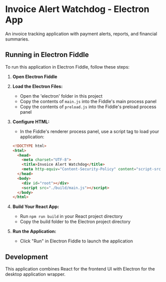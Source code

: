 
# Invoice Alert Watchdog - Electron App

An invoice tracking application with payment alerts, reports, and financial summaries.

## Running in Electron Fiddle

To run this application in Electron Fiddle, follow these steps:

1. **Open Electron Fiddle**

2. **Load the Electron Files:**
   - Open the 'electron' folder in this project
   - Copy the contents of `main.js` into the Fiddle's main process panel
   - Copy the contents of `preload.js` into the Fiddle's preload process panel

3. **Configure HTML:**
   - In the Fiddle's renderer process panel, use a script tag to load your application:
   ```html
   <!DOCTYPE html>
   <html>
     <head>
       <meta charset="UTF-8">
       <title>Invoice Alert Watchdog</title>
       <meta http-equiv="Content-Security-Policy" content="script-src 'self' 'unsafe-inline';" />
     </head>
     <body>
       <div id="root"></div>
       <script src="./build/main.js"></script>
     </body>
   </html>
   ```

4. **Build Your React App:**
   - Run `npm run build` in your React project directory
   - Copy the build folder to the Electron project directory

5. **Run the Application:**
   - Click "Run" in Electron Fiddle to launch the application

## Development

This application combines React for the frontend UI with Electron for the desktop application wrapper.
